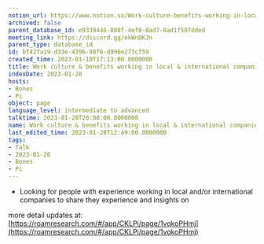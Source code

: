 ```yaml
---
notion_url: https://www.notion.so/Work-culture-benefits-working-in-local-international-companies-bf42fa19d33e439698f6d996e273cf59
archived: false
parent_database_id: e9339446-880f-4ef0-8ad7-8ad1f507dded
meeting_link: https://discord.gg/ekWnDKJn
parent_type: database_id
id: bf42fa19-d33e-4396-98f6-d996e273cf59
created_time: 2023-01-10T17:13:00.0000000
title: Work culture & benefits working in local & international companies
indexDate: 2023-01-28
hosts:
- Bones
- Pi
object: page
language_level: intermediate to advanced
talktime: 2023-01-28T20:00:00.0000000
name: Work culture & benefits working in local & international companies
last_edited_time: 2023-01-28T12:49:00.0000000
tags:
- Talk
- 2023-01-28
- Bones
- Pi
---
```


   - Looking for people with experience working in local and/or international companies to share they experience and insights on

more detail updates at:
[https://roamresearch.com/#/app/CKLPi/page/1vqkoPHmj](https://roamresearch.com/#/app/CKLPi/page/1vqkoPHmj)


























